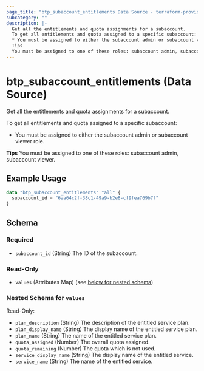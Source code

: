```yaml
---
page_title: "btp_subaccount_entitlements Data Source - terraform-provider-btp"
subcategory: ""
description: |-
  Get all the entitlements and quota assignments for a subaccount.
  To get all entitlements and quota assigned to a specific subaccount:
  * You must be assigned to either the subaccount admin or subaccount viewer role.
  Tips
  You must be assigned to one of these roles: subaccount admin, subaccount viewer.
---
```


# btp_subaccount_entitlements (Data Source)

Get all the entitlements and quota assignments for a subaccount.

To get all entitlements and quota assigned to a specific subaccount:
* You must be assigned to either the subaccount admin or subaccount viewer role.

__Tips__
You must be assigned to one of these roles: subaccount admin, subaccount viewer.

## Example Usage

```terraform
data "btp_subaccount_entitlements" "all" {
  subaccount_id = "6aa64c2f-38c1-49a9-b2e8-cf9fea769b7f"
}
```

<!-- schema generated by tfplugindocs -->
## Schema

### Required

- `subaccount_id` (String) The ID of the subaccount.

### Read-Only

- `values` (Attributes Map) (see [below for nested schema](#nestedatt--values))

<a id="nestedatt--values"></a>
### Nested Schema for `values`

Read-Only:

- `plan_description` (String) The description of the entitled service plan.
- `plan_display_name` (String) The display name of the entitled service plan.
- `plan_name` (String) The name of the entitled service plan.
- `quota_assigned` (Number) The overall quota assigned.
- `quota_remaining` (Number) The quota which is not used.
- `service_display_name` (String) The display name of the entitled service.
- `service_name` (String) The name of the entitled service.